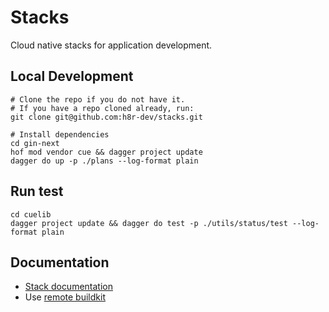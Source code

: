 # Stacks

Cloud native stacks for application development.

## Local Development

```shell
# Clone the repo if you do not have it.
# If you have a repo cloned already, run:
git clone git@github.com:h8r-dev/stacks.git

# Install dependencies
cd gin-next
hof mod vendor cue && dagger project update
dagger do up -p ./plans --log-format plain
```
## Run test
```shell
cd cuelib
dagger project update && dagger do test -p ./utils/status/test --log-format plain
```

## Documentation

- [Stack documentation](https://heighliner.dev/docs/core_features/stacks/overview)
- Use [remote buildkit](https://heighliner.dev/docs/development/buildkit)
